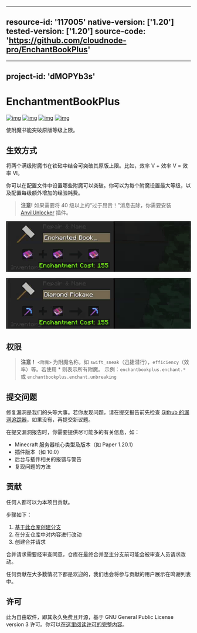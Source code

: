 <!-- resoource:info_spigot -->
---
resource-id: '117005'
native-version: ['1.20']
tested-version: ['1.20']
source-code: 'https://github.com/cloudnode-pro/EnchantBookPlus'
---
<!-- resource:info_modrinth -->
---
project-id: 'dMOPYb3s'
---

<!-- resource: description -->
# EnchantmentBookPlus

[![img](https://github.com/cloudnode-pro/EnchantBookPlus/actions/workflows/codeql.yml/badge.svg)](https://github.com/cloudnode-pro/EnchantBookPlus/actions/workflows/codeql.yml) [![img](https://img.shields.io/badge/Modrinth-%2326292f?logo=modrinth)](https://modrinth.com/plugin/dMOPYb3s/) [![img](https://img.shields.io/modrinth/game-versions/dMOPYb3s)](https://modrinth.com/plugin/dMOPYb3s/) [![img](https://img.shields.io/modrinth/dt/dMOPYb3s)](https://modrinth.com/plugin/dMOPYb3s/)

使附魔书能突破原版等级上限。

## 生效方式

将两个满级附魔书在铁砧中结合可突破其原版上限。比如，效率 V + 效率 V = 效率 VI。

你可以在配置文件中设置哪些附魔可以突破。你可以为每个附魔设置最大等级，以及配置每级额外增加的经验耗费。

> **注意!** 如果需要将 40 级以上的“过于昂贵！”消息去除，你需要安装 [AnvilUnlocker](https://github.com/Jikoo/AnvilUnlocker/releases/latest) 插件。

![img](images/image1.gif)

![img](images/image2.gif)

## 权限

> **注意！** `<附魔>` 为附魔名称，如 `swift_sneak`（迅捷潜行），`efficiency`（效率）等。若使用 * 则表示所有附魔。
> 示例：`enchantbookplus.enchant.*` 或  `enchantbookplus.enchant.unbreaking`

## 提交问题

修复漏洞是我们的头等大事。若你发现问题，请在提交报告前先检查 [Github 的漏洞追踪器](https://github.com/cloudnode-pro/EnchantBookPlus/issues)，如果没有，再提交新议题。

在提交漏洞报告时，你需要提供尽可能多的有关信息，如：

* Minecraft 服务器核心类型及版本（如 Paper 1.20.1）
* 插件版本（如 10.0）
* 后台与插件相关的报错与警告
* 复现问题的方法

## 贡献

任何人都可以为本项目贡献。

步骤如下：

1. [基于此仓库创建分支](https://github.com/cloudnode-pro/EnchantBookPlus/fork)
2. 在分支仓库中对内容进行改动
3. 创建合并请求

合并请求需要经审查同意，仓库在最终合并至主分支前可能会被审查人员请求改动。

任何贡献在大多数情况下都是欢迎的，我们也会将参与贡献的用户展示在鸣谢列表中。

## 许可

此为自由软件，即其永久免费且开源，基于 GNU General Public License version 3 许可。你可以[在这里阅读许可的完整内容](https://github.com/cloudnode-pro/EnchantBookPlus/blob/main/LICENSE)。
